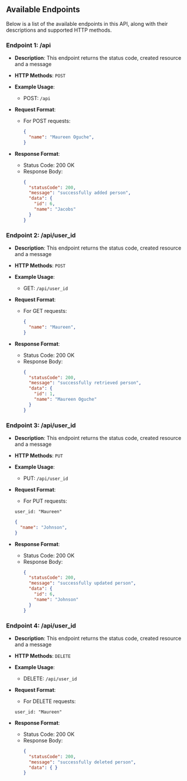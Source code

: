 ## Available Endpoints

Below is a list of the available endpoints in this API, along with their descriptions and supported HTTP methods.

### Endpoint 1: /api

- **Description**: This endpoint returns the status code, created resource and a message
- **HTTP Methods**: `POST`

- **Example Usage**:
  - POST: `/api`

- **Request Format**:
  - For POST requests:
    ```json
    {
      "name": "Maureen Oguche",
    }
    ```
- **Response Format**:
  - Status Code: 200 OK
  - Response Body:
    ```json
    {
      "statusCode": 200,
      "message": "successfully added person",
      "data": {
        "id": 6,
        "name": "Jacobs"
      }
    }
    ```

### Endpoint 2: /api/user_id

- **Description**: This endpoint returns the status code, created resource and a message
- **HTTP Methods**: `POST`

- **Example Usage**:
  - GET: `/api/user_id`

- **Request Format**:
  - For GET requests:
    ```json
    {
      "name": "Maureen",
    }
    ```
- **Response Format**:
  - Status Code: 200 OK
  - Response Body:
    ```json
    {
      "statusCode": 200,
      "message": "successfully retrieved person",
      "data": {
        "id": 1,
        "name": "Maureen Oguche"
      }
    }
    ```


### Endpoint 3: /api/user_id

- **Description**: This endpoint returns the status code, created resource and a message
- **HTTP Methods**: `PUT`

- **Example Usage**:
  - PUT: `/api/user_id`

- **Request Format**:
  - For PUT requests:

   ```user_id: "Maureen"```
    ```json
    {
      "name": "Johnson",
    }
    ```
- **Response Format**:
  - Status Code: 200 OK
  - Response Body:
    ```json
    {
      "statusCode": 200,
      "message": "successfully updated person",
      "data": {
        "id": 6,
        "name": "Johnson"
      }
    }
    ```


### Endpoint 4: /api/user_id

- **Description**: This endpoint returns the status code, created resource and a message
- **HTTP Methods**: `DELETE`

- **Example Usage**:
  - DELETE: `/api/user_id`  

- **Request Format**:
  - For DELETE requests:

   ```user_id: "Maureen"```

- **Response Format**:
  - Status Code: 200 OK
  - Response Body:
    ```json
    {
      "statusCode": 200,
      "message": "successfully deleted person",
      "data": { }
    }
    ```

